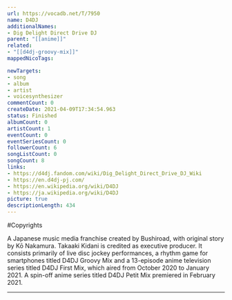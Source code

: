```yaml
---
url: https://vocadb.net/T/7950
name: D4DJ
additionalNames: 
- Dig Delight Direct Drive DJ
parent: "[[anime]]"
related:
- "[[d4dj-groovy-mix]]"
mappedNicoTags:

newTargets:
- song
- album
- artist
- voicesynthesizer
commentCount: 0
createDate: 2021-04-09T17:34:54.963
status: Finished
albumCount: 0
artistCount: 1
eventCount: 0
eventSeriesCount: 0
followerCount: 6
songListCount: 0
songCount: 8
links: 
- https://d4dj.fandom.com/wiki/Dig_Delight_Direct_Drive_DJ_Wiki
- https://en.d4dj-pj.com/
- https://en.wikipedia.org/wiki/D4DJ
- https://ja.wikipedia.org/wiki/D4DJ
picture: true
descriptionLength: 434
---
```


#Copyrights

A Japanese music media franchise created by Bushiroad, with original story by Kō Nakamura. Takaaki Kidani is credited as executive producer. It consists primarily of live disc jockey performances, a rhythm game for smartphones titled D4DJ Groovy Mix and a 13-episode anime television series titled D4DJ First Mix, which aired from October 2020 to January 2021. A spin-off anime series titled D4DJ Petit Mix premiered in February 2021.

---


